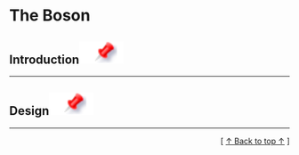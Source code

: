 # The Boson




## Introduction[![](https://raw.githubusercontent.com/aregtech/areg-sdk/master/docs/img/pin.svg)](#introduction)


---

## Design[![](https://raw.githubusercontent.com/aregtech/areg-sdk/master/docs/img/pin.svg)](#design)




---
<div align="right">[ <a href="#introduction">↑ Back to top ↑</a> ]</div>
